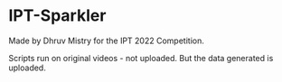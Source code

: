 # IPT-Sparkler
Made by Dhruv Mistry for the IPT 2022 Competition.

Scripts run on original videos - not uploaded. But the data generated is uploaded.
